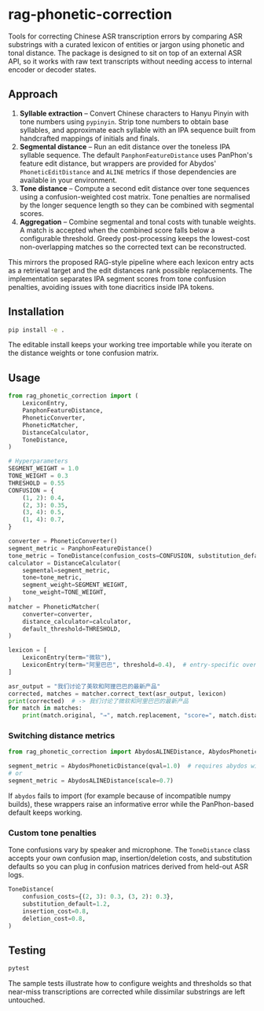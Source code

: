 # rag-phonetic-correction

Tools for correcting Chinese ASR transcription errors by comparing ASR substrings with a curated lexicon of entities or jargon using phonetic and tonal distance. The package is designed to sit on top of an external ASR API, so it works with raw text transcripts without needing access to internal encoder or decoder states.

## Approach

1. **Syllable extraction** – Convert Chinese characters to Hanyu Pinyin with tone numbers using `pypinyin`. Strip tone numbers to obtain base syllables, and approximate each syllable with an IPA sequence built from handcrafted mappings of initials and finals.
2. **Segmental distance** – Run an edit distance over the toneless IPA syllable sequence. The default `PanphonFeatureDistance` uses PanPhon's feature edit distance, but wrappers are provided for Abydos' `PhoneticEditDistance` and `ALINE` metrics if those dependencies are available in your environment.
3. **Tone distance** – Compute a second edit distance over tone sequences using a confusion-weighted cost matrix. Tone penalties are normalised by the longer sequence length so they can be combined with segmental scores.
4. **Aggregation** – Combine segmental and tonal costs with tunable weights. A match is accepted when the combined score falls below a configurable threshold. Greedy post-processing keeps the lowest-cost non-overlapping matches so the corrected text can be reconstructed.

This mirrors the proposed RAG-style pipeline where each lexicon entry acts as a retrieval target and the edit distances rank possible replacements. The implementation separates IPA segment scores from tone confusion penalties, avoiding issues with tone diacritics inside IPA tokens.

## Installation

```bash
pip install -e .
```

The editable install keeps your working tree importable while you iterate on the distance weights or tone confusion matrix.

## Usage

```python
from rag_phonetic_correction import (
    LexiconEntry,
    PanphonFeatureDistance,
    PhoneticConverter,
    PhoneticMatcher,
    DistanceCalculator,
    ToneDistance,
)

# Hyperparameters
SEGMENT_WEIGHT = 1.0
TONE_WEIGHT = 0.3
THRESHOLD = 0.55
CONFUSION = {
    (1, 2): 0.4,
    (2, 3): 0.35,
    (3, 4): 0.5,
    (1, 4): 0.7,
}

converter = PhoneticConverter()
segment_metric = PanphonFeatureDistance()
tone_metric = ToneDistance(confusion_costs=CONFUSION, substitution_default=0.9)
calculator = DistanceCalculator(
    segmental=segment_metric,
    tone=tone_metric,
    segment_weight=SEGMENT_WEIGHT,
    tone_weight=TONE_WEIGHT,
)
matcher = PhoneticMatcher(
    converter=converter,
    distance_calculator=calculator,
    default_threshold=THRESHOLD,
)

lexicon = [
    LexiconEntry(term="微软"),
    LexiconEntry(term="阿里巴巴", threshold=0.4),  # entry-specific override
]

asr_output = "我们讨论了美软和阿狸巴巴的最新产品"
corrected, matches = matcher.correct_text(asr_output, lexicon)
print(corrected)  # -> 我们讨论了微软和阿里巴巴的最新产品
for match in matches:
    print(match.original, "→", match.replacement, "score=", match.distance)
```

### Switching distance metrics

```python
from rag_phonetic_correction import AbydosALINEDistance, AbydosPhoneticDistance

segment_metric = AbydosPhoneticDistance(qval=1.0)  # requires abydos with numpy>=2.0
# or
segment_metric = AbydosALINEDistance(scale=0.7)
```

If `abydos` fails to import (for example because of incompatible numpy builds), these wrappers raise an informative error while the PanPhon-based default keeps working.

### Custom tone penalties

Tone confusions vary by speaker and microphone. The `ToneDistance` class accepts your own confusion map, insertion/deletion costs, and substitution defaults so you can plug in confusion matrices derived from held-out ASR logs.

```python
ToneDistance(
    confusion_costs={(2, 3): 0.3, (3, 2): 0.3},
    substitution_default=1.2,
    insertion_cost=0.8,
    deletion_cost=0.8,
)
```

## Testing

```bash
pytest
```

The sample tests illustrate how to configure weights and thresholds so that near-miss transcriptions are corrected while dissimilar substrings are left untouched.
